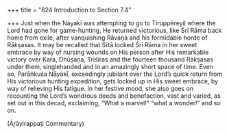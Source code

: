 +++
title = "824 Introduction to Section 7.4"

+++
Just when the Nāyakī was attempting to go to Tiruppēreyil where the Lord had gone for game-hunting, He returned victorious, like Śrī Rāma back home from exile, after vanquishing Rāvaṇa and his formidable horde of Rākṣasas. It may be recalled that Sītā locked Śrī Rāma in her sweet embrace by way of nursing wounds on His person after His remarkable victory over Kara, Dhūṣaṇa, Triśiras and the fourteen thousand Rākṣasas under them, singlehanded and in an amazingly short space of time. Even so, Parāṅkuśa Nāyakī, exceedingly jubilant over the Lord’s quick return from His victorious hunting expedition, gets locked up in His sweet embrace, by way of relieving His fatigue. In her festive mood, she also goes on recounting the Lord’s wondrous deeds and benefaction, vast and varied, as set out in this decad, exclaiming, “What a marvel!” “what a wonder!” and so on.

(Āṟāyirappaṭi Commentary)



